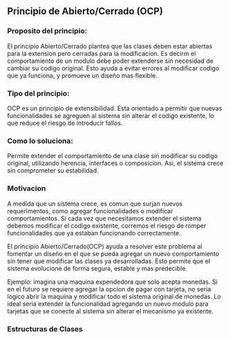 ## Principio de Abierto/Cerrado (OCP)

### Proposito del principio:
El principio Abierto/Cerrado plantea que las clases deben estar abiertas para la extension pero cerradas para la modificacion. Es decirm el comportamiento de un modulo debe poder extenderse sin necesidad de cambiar su codigo original. Esto ayuda a evitar errores al modificar codigo que ya funciona, y promueve un diseño mas flexible.

### Tipo del principio:
OCP es un principio de extensibilidad. Esta orientado a permitir que nuevas funcionalidades se agreguen al sistema sin alterar el codigo existente, lo que reduce el riesgo de introducir fallos.

### Como lo soluciona:
Permite extender el comportamiento de una clase sin modificar su codigo original, utilizando herencia, interfaces o composicion. Asi, el sistema crece sin comprometer su estabilidad.

### Motivacion
A medida que un sistema crece, es comun que surjan nuevos requerimentos, como agregar funcionalidades o modificar comportamientos. Si cada vez que necesitamos extender el sistema debemos modificar el codigo existente, corremos el riesgo de romper funcionalidades que ya estaban funcionando correctamente.

El principio Abierto/Cerrado(OCP) ayuda a resolver este problema al fomentar un diseño en el que se pueda agregar un nuevo comportamiento sin tener que modificar las clases ya desarrolladas. Esto permite que el sistema evolucione de forma segura, estable y mas predecible.

Ejemplo: imagina una maquina expendedora que solo acepta monedas. Si en el futuro se requiere agregar la opcion de pagar con tarjeta, no seria logico abrir la maquina y modificar todo el sistema original de monedas. Lo ideal seria extender la funcionalidad agregando un nuevo modulo para tarjetas que se conecte al sistema sin alterar el mecanismo ya existente.

### Estructuras de Clases
